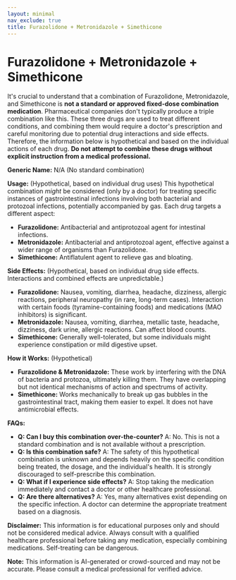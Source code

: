 ```yaml
---
layout: minimal
nav_exclude: true
title: Furazolidone + Metronidazole + Simethicone
---
```


# Furazolidone + Metronidazole + Simethicone

It's crucial to understand that a combination of Furazolidone, Metronidazole, and Simethicone is **not a standard or approved fixed-dose combination medication**.  Pharmaceutical companies don't typically produce a triple combination like this.  These three drugs are used to treat different conditions, and combining them would require a doctor's prescription and careful monitoring due to potential drug interactions and side effects.  Therefore, the information below is hypothetical and based on the individual actions of each drug.  **Do not attempt to combine these drugs without explicit instruction from a medical professional.**

**Generic Name:**  N/A (No standard combination)

**Usage:**  (Hypothetical, based on individual drug uses)  This hypothetical combination *might* be considered (only by a doctor) for treating specific instances of gastrointestinal infections involving both bacterial and protozoal infections, potentially accompanied by gas.  Each drug targets a different aspect:

* **Furazolidone:**  Antibacterial and antiprotozoal agent for intestinal infections.
* **Metronidazole:** Antibacterial and antiprotozoal agent, effective against a wider range of organisms than Furazolidone.
* **Simethicone:** Antiflatulent agent to relieve gas and bloating.


**Side Effects:** (Hypothetical, based on individual drug side effects.  Interactions and combined effects are unpredictable.)

* **Furazolidone:** Nausea, vomiting, diarrhea, headache, dizziness, allergic reactions, peripheral neuropathy (in rare, long-term cases).  Interaction with certain foods (tyramine-containing foods) and medications (MAO inhibitors) is significant.
* **Metronidazole:** Nausea, vomiting, diarrhea, metallic taste, headache, dizziness, dark urine, allergic reactions. Can affect blood counts.
* **Simethicone:** Generally well-tolerated, but some individuals might experience constipation or mild digestive upset.

**How it Works:** (Hypothetical)

* **Furazolidone & Metronidazole:** These work by interfering with the DNA of bacteria and protozoa, ultimately killing them. They have overlapping but not identical mechanisms of action and spectrums of activity.
* **Simethicone:** Works mechanically to break up gas bubbles in the gastrointestinal tract, making them easier to expel.  It does not have antimicrobial effects.


**FAQs:**

* **Q: Can I buy this combination over-the-counter?**  A: No.  This is not a standard combination and is not available without a prescription.
* **Q: Is this combination safe?**  A: The safety of this hypothetical combination is unknown and depends heavily on the specific condition being treated, the dosage, and the individual's health.  It is strongly discouraged to self-prescribe this combination.
* **Q: What if I experience side effects?**  A:  Stop taking the medication immediately and contact a doctor or other healthcare professional.
* **Q: Are there alternatives?**  A: Yes, many alternatives exist depending on the specific infection. A doctor can determine the appropriate treatment based on a diagnosis.


**Disclaimer:** This information is for educational purposes only and should not be considered medical advice.  Always consult with a qualified healthcare professional before taking any medication, especially combining medications.  Self-treating can be dangerous.


**Note:** This information is AI-generated or crowd-sourced and may not be accurate. Please consult a medical professional for verified advice.